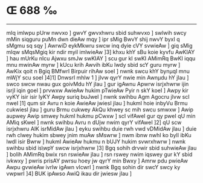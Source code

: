 # Œ 688 ‰
---
mIq imlwpu pUrw nwvxo ] gwvY gwvxhwru sbid suhwvxo ] swlwih swcy mMin
siqguru puMn dwn dieAw mqy ] ipr sMig BwvY shij nwvY byxI q sMgmu sq
sqy ] AwrwiD eykMkwru swcw inq dyie cVY svwieAw ] giq sMig mIqw
sMqsMgiq kir ndir myil imlwieAw ]3] khxu khY sBu koie kyvfu AwKIAY
] hau mUrKu nIcu Ajwxu smJw swKIAY ] scu gur kI swKI AMimRq BwKI iqqu
mnu mwinAw myrw ] kUcu krih Awvih ibKu lwdy sbid scY guru myrw ]
AwKix qoit n Bgiq BMfwrI Birpuir rihAw soeI ] nwnk swcu khY bynµqI
mnu mWjY scu soeI ]4]1] DnwsrI mhlw 1 ] jIvw qyrY nwie min Awnµdu hY
jIau ] swco swcw nwau gux goivMdu hY jIau ] gur igAwnu Apwrw isrjxhwrw
ijin isrjI iqin goeI ] prvwxw AwieAw hukim pTwieAw Pyir n skY koeI
] Awpy kir vyKY isir isir lyKY Awpy suriq buJweI ] nwnk swihbu Agm
Agocru jIvw scI nweI ]1] qum sir Avru n koie AwieAw jwiesI jIau ]
hukmI hoie inbyVu Brmu cukwiesI jIau ] guru Brmu cukwey AkQu khwey sc
mih swcu smwxw ] Awip aupwey Awip smwey hukmI hukmu pCwxw ] scI
vifAweI gur qy pweI qU min AMiq sKweI ] nwnk swihbu Avru n dUjw nwim
qyrY vifAweI ]2] qU scw isrjxhwru AlK isrMidAw jIau ] eyku swihbu
duie rwh vwd vDMidAw jIau ] duie rwh clwey hukim sbwey jnim muAw
sMswrw ] nwm ibnw nwhI ko bylI ibKu lwdI isir Bwrw ] hukmI AwieAw
hukmu n bUJY hukim svwrxhwrw ] nwnk swihbu sbid is\wpY swcw
isrjxhwrw ]3] Bgq sohih drvwir sbid suhwieAw jIau ] bolih AMimRq
bwix rsn rswieAw jIau ] rsn rswey nwim iqswey gur kY sbid ivkwxy ]
pwris prisAY pwrsu hoey jw qyrY min Bwxy ] Amrw pdu pwieAw Awpu
gvwieAw ivrlw igAwn vIcwrI ] nwnk Bgq sohin dir swcY swcy ky
vwpwrI ]4] BUK ipAwso AwiQ ikau dir jwiesw jIau ]
####
